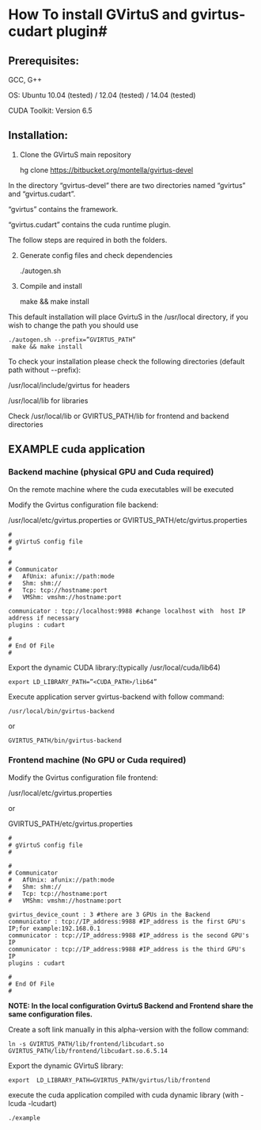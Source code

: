 # How To install GVirtuS and gvirtus-cudart plugin#
## Prerequisites: ##
GCC, G++

OS: Ubuntu 10.04 (tested) / 12.04 (tested) / 14.04 (tested) 

CUDA Toolkit: Version 6.5

## Installation: ##
1) Clone the GVirtuS main repository

    hg clone https://bitbucket.org/montella/gvirtus-devel

In the directory “gvirtus-devel” there are two directories named “gvirtus” and “gvirtus.cudart”.

“gvirtus” contains the framework.

“gvirtus.cudart” contains the cuda runtime plugin.

The follow steps are required in both the folders.

2) Generate config files and check dependencies

    ./autogen.sh 

3) Compile and install

    make && make install

This default installation will place GvirtuS in the /usr/local directory, if you wish to change the path you should use  

    ./autogen.sh --prefix=”GVIRTUS_PATH”
     make && make install 

To check your installation please check the following directories (default path without --prefix):

/usr/local/include/gvirtus for headers

/usr/local/lib for libraries

Check /usr/local/lib or GVIRTUS_PATH/lib for frontend and backend directories


## EXAMPLE cuda application ##

### Backend machine (physical GPU and Cuda required) ###

On the remote machine where the cuda executables will be executed

Modify the Gvirtus configuration file backend:

/usr/local/etc/gvirtus.properties or GVIRTUS_PATH/etc/gvirtus.properties

    #
    # gVirtuS config file
    #
    
    #
    # Communicator
    #   AfUnix: afunix://path:mode
    #   Shm: shm://
    #   Tcp: tcp://hostname:port
    #   VMShm: vmshm://hostname:port
    
    communicator : tcp://localhost:9988 #change localhost with  host IP address if necessary
    plugins : cudart
    
    #
    # End Of File
    #


Export the dynamic CUDA library:(typically /usr/local/cuda/lib64)


    export LD_LIBRARY_PATH=”<CUDA_PATH>/lib64” 

Execute application server gvirtus-backend with follow command:

    /usr/local/bin/gvirtus-backend

or

    GVIRTUS_PATH/bin/gvirtus-backend

### Frontend machine (No GPU or Cuda required) ###

Modify the Gvirtus configuration file frontend:

/usr/local/etc/gvirtus.properties 

or

GVIRTUS_PATH/etc/gvirtus.properties



    #
    # gVirtuS config file
    #
    
    #
    # Communicator
    #   AfUnix: afunix://path:mode
    #   Shm: shm://
    #   Tcp: tcp://hostname:port
    #   VMShm: vmshm://hostname:port
    
    gvirtus_device_count : 3 #there are 3 GPUs in the Backend
    communicator : tcp://IP_address:9988 #IP_address is the first GPU's IP;for example:192.168.0.1
    communicator : tcp://IP_address:9988 #IP_address is the second GPU's  IP
    communicator : tcp://IP_address:9988 #IP_address is the third GPU's  IP
    plugins : cudart
    
    #
    # End Of File
    #

**NOTE: In the local configuration GvirtuS Backend and Frontend share the same configuration files.**

Create a soft link manually in this alpha-version with the follow command:

    ln -s GVIRTUS_PATH/lib/frontend/libcudart.so GVIRTUS_PATH/lib/frontend/libcudart.so.6.5.14

Export the dynamic GVirtuS library:

    export  LD_LIBRARY_PATH=GVIRTUS_PATH/gvirtus/lib/frontend

execute the cuda application compiled with cuda dynamic library (with -lcuda -lcudart)

    ./example

